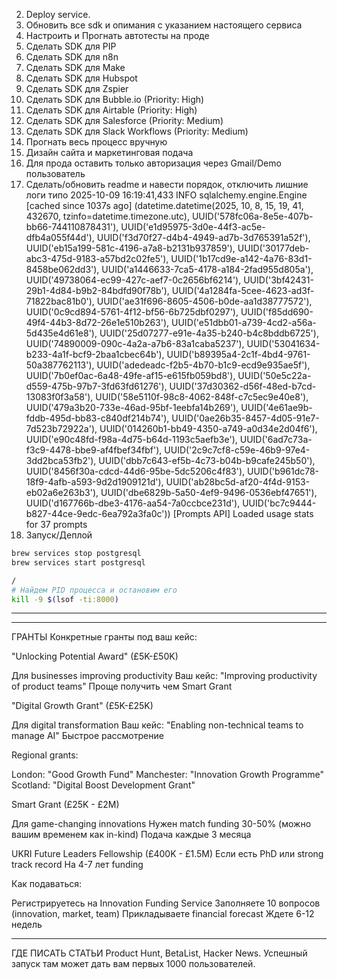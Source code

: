 2. Deploy service.
3. Обновить все sdk и опимания с указанием настоящего сервиса
4. Настроить и Прогнать автотесты на проде
5. Сделать SDK для PIP 
6. Сделать SDK для n8n 
7. Сделать SDK для Make 
8. Сделать SDK для Hubspot 
9. Сделать SDK для Zspier 
10. Сделать SDK для Bubble.io (Priority: High)
11. Сделать SDK для Airtable (Priority: High)
12. Сделать SDK для Salesforce (Priority: Medium)
13. Сделать SDK для Slack Workflows (Priority: Medium)
14. Прогнать весь процесс вручную 
15. Дизайн сайта и маркетинговая подача 
16. Для прода оставить только авторизация через Gmail/Demo пользователь 
17. Сделать/обновить readme и навести порядок, отключить лишние логи типо 
2025-10-09 16:19:41,433 INFO sqlalchemy.engine.Engine [cached since 1037s ago] (datetime.datetime(2025, 10, 8, 15, 19, 41, 432670, tzinfo=datetime.timezone.utc), UUID('578fc06a-8e5e-407b-bb66-744110878431'), UUID('e1d95975-3d0e-44f3-ac5e-dfb4a055f44d'), UUID('f3d70f27-d4b4-4949-ad7b-3d765391a52f'), UUID('eb15a199-581c-4196-a7a8-b2131b937859'), UUID('30177deb-abc3-475d-9183-a57bd2c02fe5'), UUID('1b17cd9e-a142-4a76-83d1-8458be062dd3'), UUID('a1446633-7ca5-4178-a184-2fad955d805a'), UUID('49738064-ec99-427c-aef7-0c2656bf6214'), UUID('3bf42431-29b1-4d84-b9b2-84bdfd90f78b'), UUID('4a1284fa-5cee-4623-ad3f-71822bac81b0'), UUID('ae31f696-8605-4506-b0de-aa1d38777572'), UUID('0c9cd894-5761-4f12-bf56-6b725dbf0297'), UUID('f85dd690-49f4-44b3-8d72-26e1e510b263'), UUID('e51dbb01-a739-4cd2-a56a-5d435e4d61e8'), UUID('25d07277-e91e-4a35-b240-b4c8bddb6725'), UUID('74890009-090c-4a2a-a7b6-83a1caba5237'), UUID('53041634-b233-4a1f-bcf9-2baa1cbec64b'), UUID('b89395a4-2c1f-4bd4-9761-50a387762113'), UUID('adedeadc-f2b5-4b70-b1c9-ecd9e935ae5f'), UUID('7b0ef0ac-6a48-49fe-af15-e615fb059bd8'), UUID('50e5c22a-d559-475b-97b7-3fd63fd61276'), UUID('37d30362-d56f-48ed-b7cd-13083f0f3a58'), UUID('58e5110f-98c8-4062-848f-c7c5ec9e40e8'), UUID('479a3b20-733e-46ad-95bf-1eebfa14b269'), UUID('4e61ae9b-fddb-495d-bb83-c840df214b74'), UUID('0ae26b35-8457-4d05-91e7-7d523b72922a'), UUID('014260b1-bb49-4350-a749-a0d34e2d04f6'), UUID('e90c48fd-f98a-4d75-b64d-1193c5aefb3e'), UUID('6ad7c73a-f3c9-4478-bbe9-af4fbef34fbf'), UUID('2c9c7cf8-c59e-46b9-97e4-3dd2bca53fb2'), UUID('dbb7c643-ef5b-4c73-b04b-b9cafe245b50'), UUID('8456f30a-cdcd-44d6-95be-5dc5206c4f83'), UUID('b961dc78-18f9-4afb-a593-9d2d1909121d'), UUID('ab28bc5d-af20-4f4d-9153-eb02a6e263b3'), UUID('dbe6829b-5a50-4ef9-9496-0536ebf47651'), UUID('d167766b-dbe3-4176-aa54-7a0ccbce231d'), UUID('bc7c9444-b827-44ce-9edc-6ea792a3fa0c'))
[Prompts API] Loaded usage stats for 37 prompts 
18. Запуск/Деплой


``` bash
brew services stop postgresql
brew services start postgresql

/
# Найдем PID процесса и остановим его
kill -9 $(lsof -ti:8000)
```
----------------------------------------------------
----------------------------------------------------
ГРАНТЫ
Конкретные гранты под ваш кейс:

"Unlocking Potential Award" (£5K-£50K)

Для businesses improving productivity
Ваш кейс: "Improving productivity of product teams"
Проще получить чем Smart Grant


"Digital Growth Grant" (£5K-£25K)

Для digital transformation
Ваш кейс: "Enabling non-technical teams to manage AI"
Быстрое рассмотрение


Regional grants:

London: "Good Growth Fund"
Manchester: "Innovation Growth Programme"
Scotland: "Digital Boost Development Grant"

 Smart Grant (£25K - £2M)

Для game-changing innovations
Нужен match funding 30-50% (можно вашим временем как in-kind)
Подача каждые 3 месяца


UKRI Future Leaders Fellowship (£400K - £1.5M)
Если есть PhD или strong track record
На 4-7 лет funding

Как подаваться:

Регистрируетесь на Innovation Funding Service
Заполняете 10 вопросов (innovation, market, team)
Прикладываете financial forecast
Ждете 6-12 недель


---
ГДЕ ПИСАТЬ СТАТЬИ
Product Hunt, BetaList, Hacker News. Успешный запуск там может дать вам первых 1000 пользователей.





